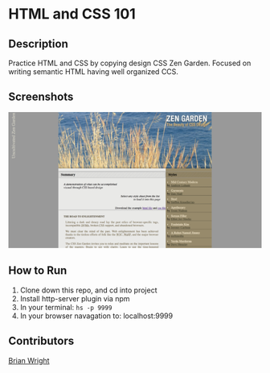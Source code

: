 # HTML and CSS 101

## Description
Practice HTML and CSS by copying design CSS Zen Garden. Focused on writing semantic HTML having well organized CCS.

## Screenshots
![Webpage](https://raw.githubusercontent.com/briankw23/html-css-101/master/screenshots/Screen%20Shot%202018-03-24%20at%2012.16.46%20PM.png)

## How to Run
1. Clone down this repo, and cd into project
1. Install http-server plugin via npm
1. In your terminal: ``` hs -p 9999 ```
1. In your browser navagation to: localhost:9999

## Contributors
[Brian Wright](https://github.com/briankw23)
